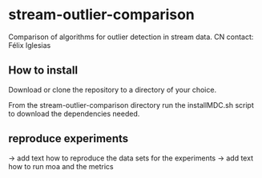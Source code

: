 # stream-outlier-comparison
Comparison of algorithms for outlier detection in stream data. CN contact: Félix Iglesias


## How to install
Download or clone the repository to a directory of your choice.

From the stream-outlier-comparison directory run the installMDC.sh script to download the dependencies needed.

## reproduce experiments
-> add text how to reproduce the data sets for the experiments
-> add text how to run moa and the metrics


